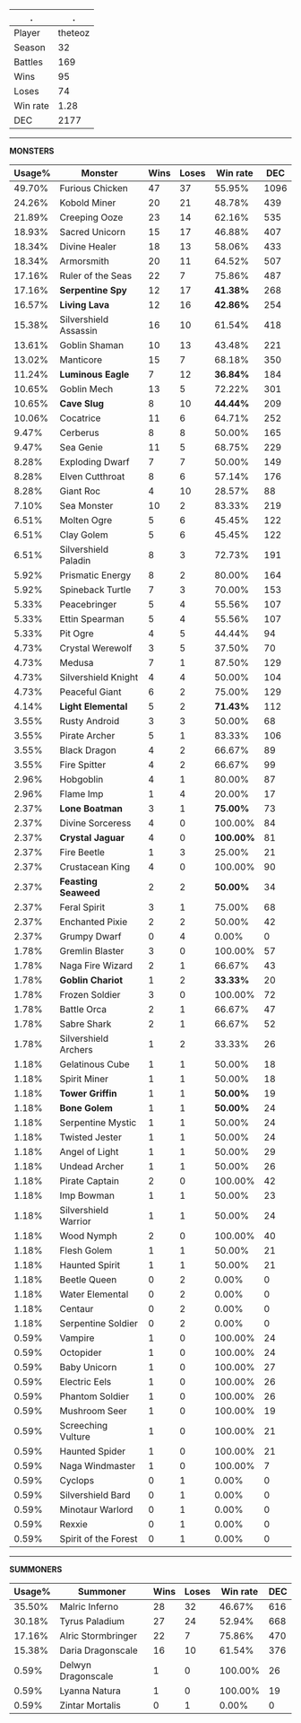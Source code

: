 .|.
|-|-
Player|theteoz
Season|32
Battles|169
Wins|95
Loses|74
Win rate|1.28
DEC|2177

---
**MONSTERS**

Usage%|Monster|Wins|Loses|Win rate|DEC|
-|-|-|-|-|-|
49.70%|Furious Chicken|47|37|55.95%|1096|
24.26%|Kobold Miner|20|21|48.78%|439|
21.89%|Creeping Ooze|23|14|62.16%|535|
18.93%|Sacred Unicorn|15|17|46.88%|407|
18.34%|Divine Healer|18|13|58.06%|433|
18.34%|Armorsmith|20|11|64.52%|507|
17.16%|Ruler of the Seas|22|7|75.86%|487|
17.16%|**Serpentine Spy**|12|17|**41.38%**|268|
16.57%|**Living Lava**|12|16|**42.86%**|254|
15.38%|Silvershield Assassin|16|10|61.54%|418|
13.61%|Goblin Shaman|10|13|43.48%|221|
13.02%|Manticore|15|7|68.18%|350|
11.24%|**Luminous Eagle**|7|12|**36.84%**|184|
10.65%|Goblin Mech|13|5|72.22%|301|
10.65%|**Cave Slug**|8|10|**44.44%**|209|
10.06%|Cocatrice|11|6|64.71%|252|
9.47%|Cerberus|8|8|50.00%|165|
9.47%|Sea Genie|11|5|68.75%|229|
8.28%|Exploding Dwarf|7|7|50.00%|149|
8.28%|Elven Cutthroat|8|6|57.14%|176|
8.28%|Giant Roc|4|10|28.57%|88|
7.10%|Sea Monster|10|2|83.33%|219|
6.51%|Molten Ogre|5|6|45.45%|122|
6.51%|Clay Golem|5|6|45.45%|122|
6.51%|Silvershield Paladin|8|3|72.73%|191|
5.92%|Prismatic Energy|8|2|80.00%|164|
5.92%|Spineback Turtle|7|3|70.00%|153|
5.33%|Peacebringer|5|4|55.56%|107|
5.33%|Ettin Spearman|5|4|55.56%|107|
5.33%|Pit Ogre|4|5|44.44%|94|
4.73%|Crystal Werewolf|3|5|37.50%|70|
4.73%|Medusa|7|1|87.50%|129|
4.73%|Silvershield Knight|4|4|50.00%|104|
4.73%|Peaceful Giant|6|2|75.00%|129|
4.14%|**Light Elemental**|5|2|**71.43%**|112|
3.55%|Rusty Android|3|3|50.00%|68|
3.55%|Pirate Archer|5|1|83.33%|106|
3.55%|Black Dragon|4|2|66.67%|89|
3.55%|Fire Spitter|4|2|66.67%|99|
2.96%|Hobgoblin|4|1|80.00%|87|
2.96%|Flame Imp|1|4|20.00%|17|
2.37%|**Lone Boatman**|3|1|**75.00%**|73|
2.37%|Divine Sorceress|4|0|100.00%|84|
2.37%|**Crystal Jaguar**|4|0|**100.00%**|81|
2.37%|Fire Beetle|1|3|25.00%|21|
2.37%|Crustacean King|4|0|100.00%|90|
2.37%|**Feasting Seaweed**|2|2|**50.00%**|34|
2.37%|Feral Spirit|3|1|75.00%|68|
2.37%|Enchanted Pixie|2|2|50.00%|42|
2.37%|Grumpy Dwarf|0|4|0.00%|0|
1.78%|Gremlin Blaster|3|0|100.00%|57|
1.78%|Naga Fire Wizard|2|1|66.67%|43|
1.78%|**Goblin Chariot**|1|2|**33.33%**|20|
1.78%|Frozen Soldier|3|0|100.00%|72|
1.78%|Battle Orca|2|1|66.67%|47|
1.78%|Sabre Shark|2|1|66.67%|52|
1.78%|Silvershield Archers|1|2|33.33%|26|
1.18%|Gelatinous Cube|1|1|50.00%|18|
1.18%|Spirit Miner|1|1|50.00%|18|
1.18%|**Tower Griffin**|1|1|**50.00%**|19|
1.18%|**Bone Golem**|1|1|**50.00%**|24|
1.18%|Serpentine Mystic|1|1|50.00%|24|
1.18%|Twisted Jester|1|1|50.00%|24|
1.18%|Angel of Light|1|1|50.00%|29|
1.18%|Undead Archer|1|1|50.00%|26|
1.18%|Pirate Captain|2|0|100.00%|42|
1.18%|Imp Bowman|1|1|50.00%|23|
1.18%|Silvershield Warrior|1|1|50.00%|24|
1.18%|Wood Nymph|2|0|100.00%|40|
1.18%|Flesh Golem|1|1|50.00%|21|
1.18%|Haunted Spirit|1|1|50.00%|21|
1.18%|Beetle Queen|0|2|0.00%|0|
1.18%|Water Elemental|0|2|0.00%|0|
1.18%|Centaur|0|2|0.00%|0|
1.18%|Serpentine Soldier|0|2|0.00%|0|
0.59%|Vampire|1|0|100.00%|24|
0.59%|Octopider|1|0|100.00%|24|
0.59%|Baby Unicorn|1|0|100.00%|27|
0.59%|Electric Eels|1|0|100.00%|26|
0.59%|Phantom Soldier|1|0|100.00%|26|
0.59%|Mushroom Seer|1|0|100.00%|19|
0.59%|Screeching Vulture|1|0|100.00%|21|
0.59%|Haunted Spider|1|0|100.00%|21|
0.59%|Naga Windmaster|1|0|100.00%|7|
0.59%|Cyclops|0|1|0.00%|0|
0.59%|Silvershield Bard|0|1|0.00%|0|
0.59%|Minotaur Warlord|0|1|0.00%|0|
0.59%|Rexxie|0|1|0.00%|0|
0.59%|Spirit of the Forest|0|1|0.00%|0|

---
**SUMMONERS**

Usage%|Summoner|Wins|Loses|Win rate|DEC|
-|-|-|-|-|-|
35.50%|Malric Inferno|28|32|46.67%|616|
30.18%|Tyrus Paladium|27|24|52.94%|668|
17.16%|Alric Stormbringer|22|7|75.86%|470|
15.38%|Daria Dragonscale|16|10|61.54%|376|
0.59%|Delwyn Dragonscale|1|0|100.00%|26|
0.59%|Lyanna Natura|1|0|100.00%|19|
0.59%|Zintar Mortalis|0|1|0.00%|0|
